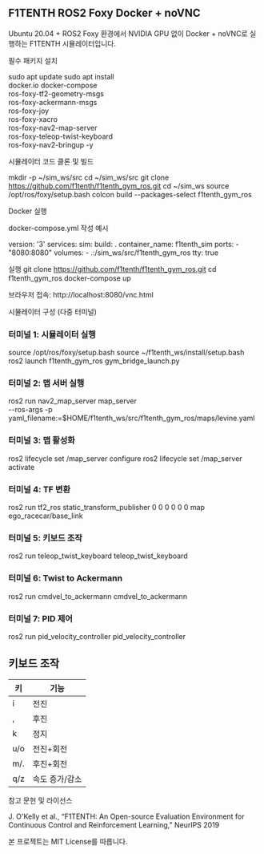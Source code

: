 
## F1TENTH ROS2 Foxy Docker + noVNC
Ubuntu 20.04 + ROS2 Foxy 환경에서 NVIDIA GPU 없이 Docker + noVNC로 실행하는 F1TENTH 시뮬레이터입니다.

필수 패키지 설치

sudo apt update
sudo apt install \
  docker.io docker-compose \
  ros-foxy-tf2-geometry-msgs \
  ros-foxy-ackermann-msgs \
  ros-foxy-joy \
  ros-foxy-xacro \
  ros-foxy-nav2-map-server \
  ros-foxy-teleop-twist-keyboard \
  ros-foxy-nav2-bringup -y

시뮬레이터 코드 클론 및 빌드

mkdir -p ~/sim_ws/src
cd ~/sim_ws/src
git clone https://github.com/f1tenth/f1tenth_gym_ros.git
cd ~/sim_ws
source /opt/ros/foxy/setup.bash
colcon build --packages-select f1tenth_gym_ros

Docker 실행

docker-compose.yml 작성 예시

version: '3'
services:
  sim:
    build: .
    container_name: f1tenth_sim
    ports:
      - "8080:8080"
    volumes:
      - .:/sim_ws/src/f1tenth_gym_ros
    tty: true

실행
git clone https://github.com/f1tenth/f1tenth_gym_ros.git
cd f1tenth_gym_ros
docker-compose up

브라우저 접속: http://localhost:8080/vnc.html

시뮬레이터 구성 (다중 터미널)

### 터미널 1: 시뮬레이터 실행
source /opt/ros/foxy/setup.bash
source ~/f1tenth_ws/install/setup.bash
ros2 launch f1tenth_gym_ros gym_bridge_launch.py

### 터미널 2: 맵 서버 실행
ros2 run nav2_map_server map_server \
  --ros-args -p yaml_filename:=$HOME/f1tenth_ws/src/f1tenth_gym_ros/maps/levine.yaml

### 터미널 3: 맵 활성화
ros2 lifecycle set /map_server configure
ros2 lifecycle set /map_server activate

### 터미널 4: TF 변환
ros2 run tf2_ros static_transform_publisher 0 0 0 0 0 0 map ego_racecar/base_link

### 터미널 5: 키보드 조작
ros2 run teleop_twist_keyboard teleop_twist_keyboard

### 터미널 6: Twist to Ackermann
ros2 run cmdvel_to_ackermann cmdvel_to_ackermann

### 터미널 7: PID 제어
ros2 run pid_velocity_controller pid_velocity_controller

## 키보드 조작
| 키 | 기능 |
|----|------|
| i  | 전진 |
| ,  | 후진 |
| k  | 정지 |
| u/o | 전진+회전 |
| m/. | 후진+회전 |
| q/z | 속도 증가/감소 |


참고 문헌 및 라이선스

J. O'Kelly et al., “F1TENTH: An Open-source Evaluation Environment for Continuous Control and Reinforcement Learning,” NeurIPS 2019

본 프로젝트는 MIT License를 따릅니다.

